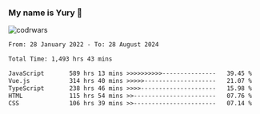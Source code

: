 ### My name is Yury 👋 
![codrwars](https://www.codewars.com/users/litury/badges/micro) 


<!--START_SECTION:waka-->

```txt
From: 28 January 2022 - To: 28 August 2024

Total Time: 1,493 hrs 43 mins

JavaScript       589 hrs 13 mins >>>>>>>>>>---------------   39.45 %
Vue.js           314 hrs 40 mins >>>>>--------------------   21.07 %
TypeScript       238 hrs 46 mins >>>>---------------------   15.98 %
HTML             115 hrs 54 mins >>-----------------------   07.76 %
CSS              106 hrs 39 mins >>-----------------------   07.14 %
```

<!--END_SECTION:waka-->

